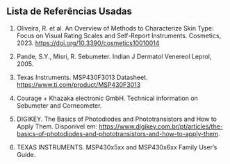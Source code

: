 ## Lista de Referências Usadas

1. Oliveira, R. et al. An Overview of Methods to Characterize Skin Type: Focus on Visual Rating Scales and Self-Report Instruments. Cosmetics, 2023. https://doi.org/10.3390/cosmetics10010014

2. Pande, S.Y., Misri, R. Sebumeter. Indian J Dermatol Venereol Leprol, 2005.

3. Texas Instruments. MSP430F3013 Datasheet. https://www.ti.com/product/MSP430F3013

4. Courage + Khazaka electronic GmbH. Technical information on Sebumeter and Corneometer.

5. DIGIKEY. The Basics of Photodiodes and Phototransistors and How to Apply Them. Disponível em: https://www.digikey.com.br/pt/articles/the-basics-of-photodiodes-and-phototransistors-and-how-to-apply-them.

6. TEXAS INSTRUMENTS. MSP430x5xx and MSP430x6xx Family User’s Guide.
